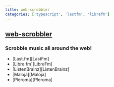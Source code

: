 ```yaml
---
title: web-scrobbler
categories: ['typescript', 'lastfm', 'librefm']
---
```

## [web-scrobbler](https://github.com/web-scrobbler/web-scrobbler)

### Scrobble music all around the web!


-   [Last.fm][LastFm]
-   [Libre.fm][LibreFm]
-   [ListenBrainz][ListenBrainz]
-   [Maloja][Maloja]
-   [Pleroma][Pleroma]
